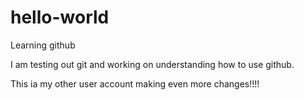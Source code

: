 # hello-world
Learning github

I am testing out git and working on understanding how to use github.

This ia my other user account making even more changes!!!!
